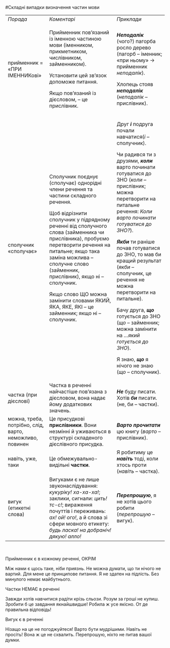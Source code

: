 #Складні випадки визначення частин мови

<table>
  <tr><td><i>Порада</i></td><td><i>Коментарі</i></td><td><i>Приклади</i></td></tr>
  <tr><td>прийменник = «ПРИ ІМЕННИКові»</td><td>
<p>Прийменник пов’язаний із іменною частиною мови (іменником, прикметником, числівником, займенником).</p>
<p>Установити цей зв’язок допоможе питання.</p>
<p>Якщо пов’язаний із дієсловом, – це прислівник.</p>
</td><td><p><b><i>Неподалік</i></b> (чого?) пагорба росло дерево 
(пагорб – іменник; «при ньому» → прийменник <i>неподалік</i>).</p>

<p>Хлопець стояв <b><i>неподалік</i></b> (<i>неподалік</i> – прислівник).</p></td></tr>
  <tr><td>сполучник «сполучає»</td><td><p>Сполучник поєднує (сполучає) однорідні члени речення та частини складного речення.</p>
<p>Щоб відрізнити сполучник у підрядному реченні від сполучного слова (займенника чи прислівника), пробуємо перетворити речення на питальне; якщо така заміна можлива – сполучне слово (займенник, прислівник), якщо ні – сполучник.</p>
<p>Якщо слово ЩО можна замінити словами ЯКИЙ, ЯКА, ЯКЕ, ЯКІ – це займенник; якщо ні – сполучник.</p>
<td><p>Друг <b><i>і</i></b> подруга почали навчатися(<i>і</i> – сполучник).</p>
<p>Чи радився ти з друзями, <b><i>коли</i></b> варто починати готуватися до ЗНО
(<i>коли</i> – прислівник; можна перетворити на питальне речення: <i>Коли варто починати готуватися до ЗНО?</i>).</p>
<p><b><i>Якби</i></b> ти раніше почав готуватися до ЗНО, то мав би кращий результат
(<i>якби</i> – сполучник, це речення не можна перетворити на питальне).</p>
<p>Бачу друга, <b><i>що</i></b> готується до ЗНО
(<i>що</i> – займенник; можна замінити на <i>…який готується до ЗНО</i>).</p>
<p>Я знаю, <b><i>що</i></b> я нічого не знаю
(<i>що</i> – сполучник).</p></td></tr>
  <tr><td>частка (при дієслові)</td><td>Частка в реченні найчастіше пов’язана з дієсловом, вона надає йому додаткових значень.
</td><td><b><i>Не</i></b> буду писати. Хотів <b><i>би</i></b> писати. (не, би – частки).</td></tr>
  <tr><td>можна, треба, потрібно, слід, варто, неможливо, повинен</td><td>Це присудкові <b>прислівники</b>. Вони незмінні й уживаються в структурі складеного дієслівного присудка.</td><td><b><i>Варто прочитати</i></b> цю книгу
(<i>варто</i> – прислівник).</td></tr>
  <tr><td>навіть, уже, таки</td><td>Це обмежувально-видільні <b>частки</b>.</td><td>Я робитиму це <b><i>навіть</i></b> тоді, коли хтось проти
(<i>навіть</i> – частка).</td></tr>
  <tr><td>вигук (етикетні слова)</td><td>Вигуками є не лише звуконаслідування: <i>кукуріку! ха-ха-ха!</i>; заклики, сигнали: <i>цить! тс-с!</i>; вираження почуттів і переживань: <i>ах! ой! ого!</i>, а й слова зі сфери мовного етикету: <i>будь ласка! на добраніч! дякую! алло!</i></td><td><b><i>Перепрошую</i></b>, я не хотів цього робити
(<i>перепрошую</i> – вигук).</td></tr>
</table>
<br>
<quiz name="Запитання та завдання">
<question>
        <p>Прийменник є в кожному реченні, ОКРІМ</p>
        <answer correct> Між нами є щось таке, ніби приязнь.</answer>
        <answer> Не можна думати, що ти нічого не вартий.</answer>
        <answer> Для мене це принципове питання.</answer>
        <answer> Я не здатен на підлість.</answer>
        <answer> Без минулого немає майбутнього.</answer>
    </question>
  <question>
        <p>Частки НЕМАЄ в реченні</p>
        <answer> Завжди хотів навчитися радіти крізь сльози.</answer>
        <answer correct> Розум за гроші не купиш.</answer>
        <answer> Зробити б це завдання якнайшвидше!</answer>
        <answer> Робила ж усе якісно.</answer>
        <answer> От де правильна відповідь!</answer>
    </question>
    <question>
        <p>Вигук є в реченні</p>
        <answer> Нізащо на це не погоджуйтеся!</answer>
        <answer> Варто бути мудрішими.</answer>
        <answer> Навіть не просіть!</answer>
        <answer> Вона ж це не схвалить.</answer>
        <answer correct> Перепрошую, ніхто не питав вашої думки.</answer>
    </question>
</quiz>

